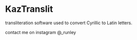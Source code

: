 # KazTranslit
transliteration software used to convert Cyrillic to Latin letters.

contact me on instagram @_runley
